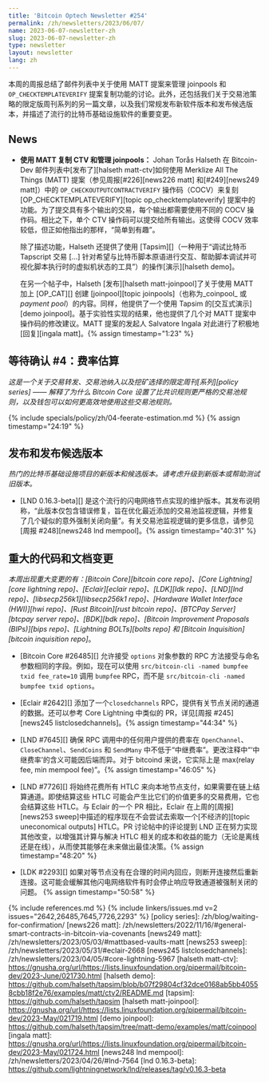 ```yaml
---
title: 'Bitcoin Optech Newsletter #254'
permalink: /zh/newsletters/2023/06/07/
name: 2023-06-07-newsletter-zh
slug: 2023-06-07-newsletter-zh
type: newsletter
layout: newsletter
lang: zh
---
```

本周的周报总结了邮件列表中关于使用 MATT 提案来管理 joinpools 和`OP_CHECKTEMPLATEVERIFY` 提案复制功能的讨论。此外，还包括我们关于交易池策略的限定版周刊系列的另一篇文章，以及我们常规发布新软件版本和发布候选版本，并描述了流行的比特币基础设施软件的重要变更。

## News

- **使用 MATT 复制 CTV 和管理 joinpools：** Johan Torås
  Halseth 在 Bitcoin-Dev 邮件列表中[发布了][halseth matt-ctv]如何使用 Merklize All The Things (MATT) 提案（参见周报[#226][news226 matt] 和[#249][news249 matt]）中的 `OP_CHECKOUTPUTCONTRACTVERIFY` 操作码（COCV）来复刻 [OP_CHECKTEMPLATEVERIFY][topic
  op_checktemplateverify] 提案中的功能。为了提交具有多个输出的交易，每个输出都需要使用不同的 COCV 操作码。相比之下，单个 CTV 操作码可以提交给所有输出。这使得 COCV 效率较低，但正如他指出的那样，“简单到有趣”。

  除了描述功能，Halseth 还提供了使用 [Tapsim][]（一种用于“调试比特币 Tapscript 交易 [...] 针对希望与比特币脚本原语进行交互、帮助脚本调试并可视化脚本执行时的虚拟机状态的工具”）的操作[演示][halseth demo]。

  在另一个帖子中，Halseth [发布][halseth matt-joinpool]了关于使用 MATT 加上 [OP_CAT][] 创建 [joinpool][topic joinpools]（也称为_coinpool_ 或 _payment pool_）的内容。同样，他提供了一个使用 Tapsim 的[交互式演示][demo joinpool]。基于实验性实现的结果，他也提供了几个对 MATT 提案中操作码的修改建议。MATT 提案的发起人 Salvatore Ingala 对此进行了积极地[回复][ingala matt]。{% assign timestamp="1:23" %}

## 等待确认 #4：费率估算

_这是一个关于交易转发、交易池纳入以及挖矿选择的限定周刊[系列][policy series] —— 解释了为什么 Bitcoin Core 设置了比共识规则更严格的交易池规则，以及钱包可以如何更高效地使用这些交易池规则。_

{% include specials/policy/zh/04-feerate-estimation.md %} {% assign timestamp="24:19" %}

## 发布和发布候选版本

*热门的比特币基础设施项目的新版本和候选版本。请考虑升级到新版本或帮助测试旧版本。*

- [LND 0.16.3-beta][] 是这个流行的闪电网络节点实现的维护版本。其发布说明称，“此版本仅包含错误修复，旨在优化最近添加的交易池监视逻辑，并修复了几个疑似的意外强制关闭向量”。有关交易池监视逻辑的更多信息，请参见[周报 #248][news248 lnd mempool]。{% assign timestamp="40:31" %}

## 重大的代码和文档变更

*本周出现重大变更的有：[Bitcoin Core][bitcoin core repo]、[Core Lightning][core lightning repo]、[Eclair][eclair repo]、[LDK][ldk repo]、[LND][lnd repo]、[libsecp256k1][libsecp256k1 repo]、[Hardware Wallet Interface (HWI)][hwi repo]、[Rust Bitcoin][rust bitcoin repo]、[BTCPay Server][btcpay server repo]、[BDK][bdk repo]、[Bitcoin Improvement Proposals (BIPs)][bips repo]、[Lightning BOLTs][bolts repo] 和 [Bitcoin Inquisition][bitcoin inquisition repo]*。

- [Bitcoin Core #26485][] 允许接受 `options` 对象参数的 RPC 方法接受与命名参数相同的字段。例如，现在可以使用 `src/bitcoin-cli -named bumpfee txid fee_rate=10` 调用 `bumpfee` RPC，而不是 `src/bitcoin-cli -named bumpfee txid options`。

- [Eclair #2642][] 添加了一个`closedchannels` RPC，提供有关节点关闭的通道的数据。还可以参考 Core Lightning 中类似的 PR，详见[周报 #245][news245 listclosedchannels]。{% assign timestamp="44:34" %}

- [LND #7645][] 确保 RPC 调用中的任何用户提供的费率在 `OpenChannel`、`CloseChannel`、`SendCoins` 和 `SendMany` 中不低于“中继费率”。更改注释中“‘中继费率’的含义可能因后端而异。对于 bitcoind 来说，它实际上是 max(relay fee, min mempool fee)”。{% assign timestamp="46:05" %}

- [LND #7726][] 将始终花费所有 HTLC 来向本地节点支付，如果需要在链上结算通道。即使结算这些 HTLC 可能会产生比它们的价值更多的交易费用，它也会结算这些 HTLC。与 Eclair 的一个 PR 相比，Eclair 在上周的[周报][news253 sweep]中描述的程序现在不会尝试去索取一个[不经济的][topic uneconomical outputs] HTLC。PR 讨论帖中的评论提到 LND 正在努力实现其他改变，以增强其计算与解决 HTLC 相关的成本和收益的能力（无论是离线还是在线），从而使其能够在未来做出最佳决策。{% assign timestamp="48:20" %}

- [LDK #2293][] 如果对等节点没有在合理的时间内回应，则断开连接然后重新连接。这可能会缓解其他闪电网络软件有时会停止响应导致通道被强制关闭的问题。 {% assign timestamp="50:58" %}

{% include references.md %}
{% include linkers/issues.md v=2 issues="2642,26485,7645,7726,2293" %}
[policy series]: /zh/blog/waiting-for-confirmation/
[news226 matt]: /zh/newsletters/2022/11/16/#general-smart-contracts-in-bitcoin-via-covenants
[news249 matt]: /zh/newsletters/2023/05/03/#mattbased-vaults-matt
[news253 sweep]: /zh/newsletters/2023/05/31/#eclair-2668
[news245 listclosedchannels]: /zh/newsletters/2023/04/05/#core-lightning-5967
[halseth matt-ctv]: https://gnusha.org/url/https://lists.linuxfoundation.org/pipermail/bitcoin-dev/2023-June/021730.html
[halseth demo]: https://github.com/halseth/tapsim/blob/b07f29804cf32dce0168ab5bb40558cbb18f2e76/examples/matt/ctv2/README.md
[tapsim]: https://github.com/halseth/tapsim
[halseth matt-joinpool]: https://gnusha.org/url/https://lists.linuxfoundation.org/pipermail/bitcoin-dev/2023-May/021719.html
[demo joinpool]: https://github.com/halseth/tapsim/tree/matt-demo/examples/matt/coinpool
[ingala matt]: https://gnusha.org/url/https://lists.linuxfoundation.org/pipermail/bitcoin-dev/2023-May/021724.html
[news248 lnd mempool]: /zh/newsletters/2023/04/26/#lnd-7564
[lnd 0.16.3-beta]: https://github.com/lightningnetwork/lnd/releases/tag/v0.16.3-beta
